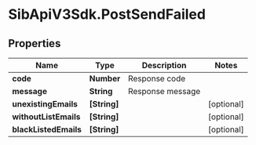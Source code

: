 # SibApiV3Sdk.PostSendFailed

## Properties
Name | Type | Description | Notes
------------ | ------------- | ------------- | -------------
**code** | **Number** | Response code | 
**message** | **String** | Response message | 
**unexistingEmails** | **[String]** |  | [optional] 
**withoutListEmails** | **[String]** |  | [optional] 
**blackListedEmails** | **[String]** |  | [optional] 


